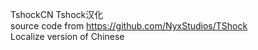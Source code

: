 TshockCN Tshock汉化<br>
source code from https://github.com/NyxStudios/TShock<br>
Localize version of Chinese<br>
